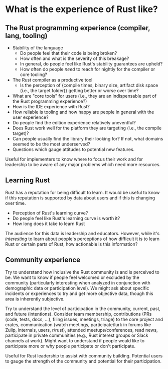 # What is the experience of Rust like?

## The Rust programming experience (compiler, lang, tooling)

* Stability of the language
  * Do people feel that their code is being broken?
  * How often and what is the severity of this breakage?
  * In general, do people feel like Rust's stability guarantees are upheld?
  * How often do people *need* to reach for nightly for the compiler or core tooling?
* The Rust compiler as a productive tool
  * Is the perception of {compile times, binary size, artifact disk space (i.e., the target folder)} getting better or worse over time?
* What are "core tools" for users (i.e., they are an indispensable part of the Rust programming experience?)
* How is the IDE experience with Rust?
* How reliable is tooling and how happy are people in general with the user experience?
* Do people find the edition experience relatively uneventful?
* Does Rust work well for the platform they are targeting (i.e., the compile target)?
* Can people usually find the library their looking for? If not, what domains seemed to be the most underserved?
* Questions which gauge attitudes to potential new features.

Useful for implementers to know where to focus their work and for leadership to be aware of any major problems which need more resources.

## Learning Rust

Rust has a reputation for being difficult to learn. It would be useful to know if this reputation is supported by data about users and if this is changing over time.

* Perception of Rust's learning curve?
* Do people feel like Rust's learning curve is worth it?
* How long does it take to learn Rust

The audience for this data is leadership and educators. However, while it's _interesting_ to learn about people's perceptions of how difficult it is to learn Rust or certain parts of Rust, how actionable is this information?


## Community experience

Try to understand how inclusive the Rust community is and is perceived to be. We want to know if people feel welcomed or excluded by the community (particularly interesting when analyzed in conjunction with demographic data or participation level). We might ask about specific incidents or experiences to try and get more objective data, though this area is inherently subjective.

Try to understand the level of participation in the community, current, past, and future (intentions). Consider team membership, contributions (PRs (code, tests, docs, ...), filing issues, meetings, triage) to the core project and crates, communication (watch meetings, participate/lurk in forums like Zulip, internals, users, r/rust), attended meetups/conferences, read news, participate in private communities (e.g., Rust interest groups or Slack channels at work). Might want to understand if people would like to participate more or why people participate or don't participate.

Useful for Rust leadership to assist with community building. Potential users to gauge the strength of the community and potential for their participation.
